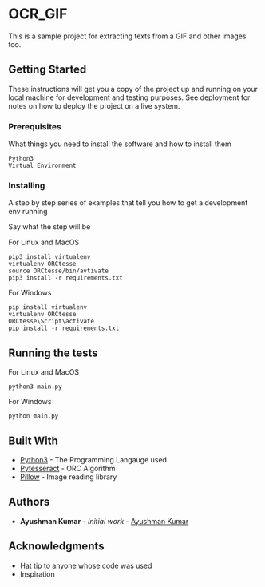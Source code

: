 # OCR_GIF

This is a sample project for extracting texts from a GIF and other images too.

## Getting Started

These instructions will get you a copy of the project up and running on your local machine for development and testing purposes. See deployment for notes on how to deploy the project on a live system.

### Prerequisites

What things you need to install the software and how to install them

```
Python3
Virtual Environment
```

### Installing

A step by step series of examples that tell you how to get a development env running

Say what the step will be

For Linux and MacOS
```
pip3 install virtualenv
virtualenv ORCtesse
source ORCtesse/bin/avtivate
pip3 install -r requirements.txt
```

For Windows

```
pip install virtualenv
virtualenv ORCtesse
ORCtesse\Script\activate
pip install -r requirements.txt
```
## Running the tests

For Linux and MacOS
```
python3 main.py
```
For Windows

```
python main.py
```


## Built With

* [Python3](http://www.python.org) - The Programming Langauge used
* [Pytesseract](https://github.com/madmaze/pytesseract) - ORC Algorithm
* [Pillow](https://github.com/python-pillow/Pillow) - Image reading library




## Authors

* **Ayushman Kumar** - *Initial work* - [Ayushman Kumar](https://github.com/ayushmankumar7)


## Acknowledgments

* Hat tip to anyone whose code was used
* Inspiration
